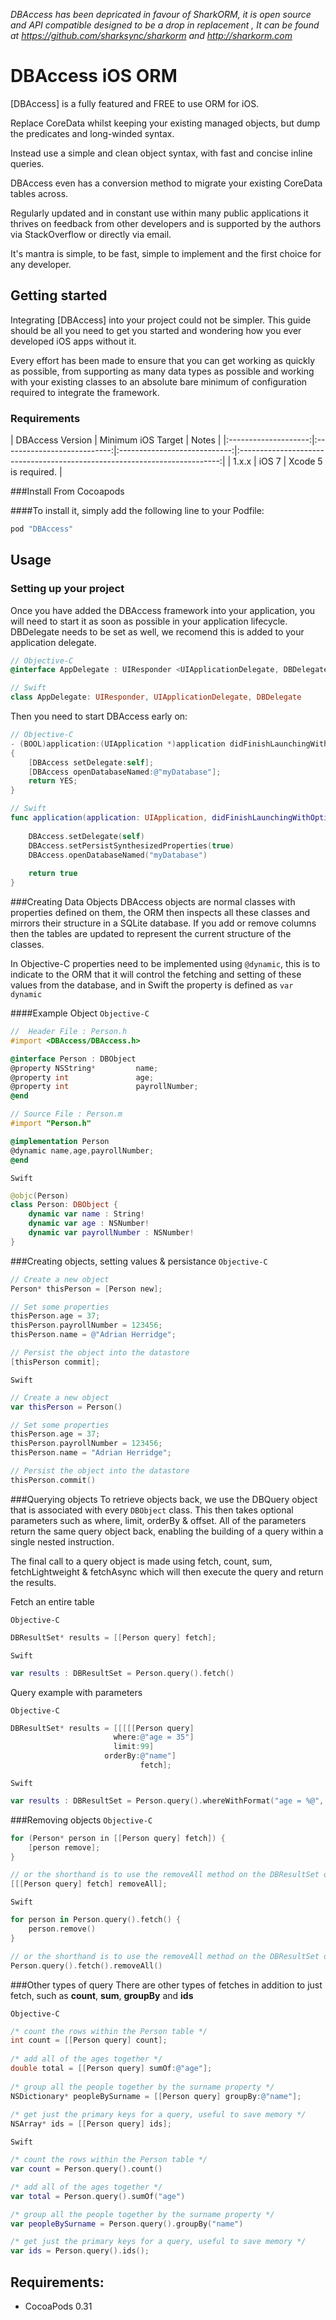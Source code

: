 *DBAccess has been depricated in favour of SharkORM, it is open source and API compatible designed to be a drop in replacement*
*, It can be found at https://github.com/sharksync/sharkorm and http://sharkorm.com*

DBAccess iOS ORM
============

[DBAccess] is a fully featured and FREE to use ORM for iOS.

Replace CoreData whilst keeping your existing managed objects, but dump the predicates and long-winded syntax.

Instead use a simple and clean object syntax, with fast and concise inline queries.

DBAccess even has a conversion method to migrate your existing CoreData tables across.

Regularly updated and in constant use within many public applications it thrives on feedback from other developers and is supported by the authors via StackOverflow or directly via email.

It's mantra is simple, to be fast, simple to implement and the first choice for any developer.

## Getting started

Integrating [DBAccess] into your project could not be simpler. This guide should be all you need to get you started and wondering how you ever developed iOS apps without it.

Every effort has been made to ensure that you can get working as quickly as possible, from supporting as many data types as possible and working with your existing classes to an absolute bare minimum of configuration required to integrate the framework.

### Requirements

| DBAccess Version | Minimum iOS Target  |                                   Notes                                   |
|:--------------------:|:---------------------------:|:----------------------------:|:-------------------------------------------------------------------------:|
|          1.x.x         |            iOS 7            | Xcode 5 is required. |

###Install From Cocoapods

####To install it, simply add the following line to your Podfile:
```ruby
pod "DBAccess"
```

## Usage

### Setting up your project

Once you have added the DBAccess framework into your application, you will need to start it as soon as possible in your application lifecycle.  DBDelegate needs to be set as well, we recomend this is added to your application delegate.

```objective-c
// Objective-C
@interface AppDelegate : UIResponder <UIApplicationDelegate, DBDelegate>
```
```swift
// Swift
class AppDelegate: UIResponder, UIApplicationDelegate, DBDelegate
```
Then you need to start DBAccess early on:

```objective-c
// Objective-C
- (BOOL)application:(UIApplication *)application didFinishLaunchingWithOptions:(NSDictionary *)launchOptions
{
    [DBAccess setDelegate:self];
    [DBAccess openDatabaseNamed:@"myDatabase"];
    return YES;
}
```
```swift
// Swift
func application(application: UIApplication, didFinishLaunchingWithOptions launchOptions: [NSObject: AnyObject]?) -> Bool {
	
	DBAccess.setDelegate(self)
	DBAccess.setPersistSynthesizedProperties(true)
	DBAccess.openDatabaseNamed("myDatabase")
	
	return true
}
```
###Creating Data Objects
DBAccess objects are normal classes with properties defined on them, the ORM then inspects all these classes and mirrors their structure in a SQLite database. If you add or remove columns then the tables are updated to represent the current structure of the classes.

In Objective-C properties need to be implemented using `@dynamic`, this is to indicate to the ORM that it will control the fetching and setting of these values from the database, and in Swift the property is defined as `var dynamic`

####Example Object
`Objective-C`
```objective-c
//  Header File : Person.h
#import <DBAccess/DBAccess.h>

@interface Person : DBObject
@property NSString*         name;
@property int               age;
@property int               payrollNumber;
@end

// Source File : Person.m
#import "Person.h"

@implementation Person
@dynamic name,age,payrollNumber;
@end

```
`Swift`
```Swift
@objc(Person)
class Person: DBObject {
	dynamic var name : String!
	dynamic var age : NSNumber!
	dynamic var payrollNumber : NSNumber!
}
```

###Creating objects, setting values & persistance
`Objective-C`
```objective-c
// Create a new object
Person* thisPerson = [Person new];

// Set some properties
thisPerson.age = 37;
thisPerson.payrollNumber = 123456;
thisPerson.name = @"Adrian Herridge";

// Persist the object into the datastore
[thisPerson commit];
```
`Swift`
```swift
// Create a new object
var thisPerson = Person()

// Set some properties
thisPerson.age = 37;
thisPerson.payrollNumber = 123456;
thisPerson.name = "Adrian Herridge";

// Persist the object into the datastore
thisPerson.commit()
```
###Querying objects
To retrieve objects back, we use the DBQuery object that is associated with every `DBObject` class. This then takes optional parameters such as where, limit, orderBy & offset. All of the parameters return the same query object back, enabling the building of a query within a single nested instruction.

The final call to a query object is made using fetch, count, sum, fetchLightweight & fetchAsync which will then execute the query and return the results.

Fetch an entire table

`Objective-C`
```objective-c
DBResultSet* results = [[Person query] fetch];
```
`Swift`
```swift
var results : DBResultSet = Person.query().fetch()
```
Query example with parameters

`Objective-C`
```objective-c
DBResultSet* results = [[[[[Person query]
                       where:@"age = 35"]
                       limit:99]
                     orderBy:@"name"]
                             fetch];
```
`Swift`
```swift
var results : DBResultSet = Person.query().whereWithFormat("age = %@", withParameters: [35]).limit(99).orderBy("name").fetch()
```

###Removing objects
`Objective-C`
```objective-c
for (Person* person in [[Person query] fetch]) {
	[person remove];
}

// or the shorthand is to use the removeAll method on the DBResultSet object
[[[Person query] fetch] removeAll];
```
`Swift`
```swift
for person in Person.query().fetch() {
	person.remove()
}

// or the shorthand is to use the removeAll method on the DBResultSet object
Person.query().fetch().removeAll()
```
###Other types of query
There are other types of fetches in addition to just fetch, such as **count**, **sum**, **groupBy** and **ids**

`Objective-C`
```objective-c
/* count the rows within the Person table */
int count = [[Person query] count];
 
/* add all of the ages together */
double total = [[Person query] sumOf:@"age"];
 
/* group all the people together by the surname property */
NSDictionary* peopleBySurname = [[Person query] groupBy:@"name"];
 
/* get just the primary keys for a query, useful to save memory */
NSArray* ids = [[Person query] ids];
```
`Swift`
```swift
/* count the rows within the Person table */
var count = Person.query().count()

/* add all of the ages together */
var total = Person.query().sumOf("age")

/* group all the people together by the surname property */
var peopleBySurname = Person.query().groupBy("name")

/* get just the primary keys for a query, useful to save memory */
var ids = Person.query().ids();
```

## Requirements:

- CocoaPods 0.31
